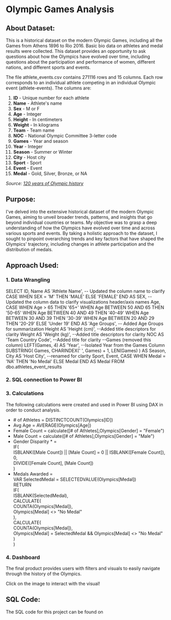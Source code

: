 # Olympic Games Analysis
<h2>About Dataset:</h2>
<p>This is a historical dataset on the modern Olympic Games, including all the Games from Athens 1896 to Rio 2016. Basic bio data on athletes and medal results were collected.&nbsp;This dataset provides an opportunity to ask questions about how the Olympics have evolved over time, including questions about the participation and performance of women, different nations, and different sports and events.</p>
<p>The file athlete_events.csv contains 271116 rows and 15 columns. Each row corresponds to an individual athlete competing in an individual Olympic event (athlete-events). The columns are:</p>
<ol>
<li><strong>ID</strong>&nbsp;- Unique number for each athlete</li>
<li><strong>Name</strong>&nbsp;- Athlete's name</li>
<li><strong>Sex</strong>&nbsp;- M or F</li>
<li><strong>Age</strong>&nbsp;- Integer</li>
<li><strong>Height</strong>&nbsp;- In centimeters</li>
<li><strong>Weight</strong>&nbsp;- In kilograms</li>
<li><strong>Team</strong>&nbsp;- Team name</li>
<li><strong>NOC</strong>&nbsp;- National Olympic Committee 3-letter code</li>
<li><strong>Games</strong>&nbsp;- Year and season</li>
<li><strong>Year</strong>&nbsp;- Integer</li>
<li><strong>Season</strong>&nbsp;- Summer or Winter</li>
<li><strong>City</strong>&nbsp;- Host city</li>
<li><strong>Sport</strong>&nbsp;- Sport</li>
<li><strong>Event</strong>&nbsp;- Event</li>
<li><strong>Medal</strong>&nbsp;- Gold, Silver, Bronze, or NA</li>
</ol>
<p><em>Source: <a href="https://www.kaggle.com/datasets/heesoo37/120-years-of-olympic-history-athletes-and-results">120 years of Olympic history</a></em></p>
<h2 data-selectable-paragraph="">Purpose:</h2>
<p>I've delved into the extensive historical dataset of the modern Olympic Games, aiming to unveil broader trends, patterns, and insights that go beyond individual countries or teams. My objective was to grasp a deep understanding of how the Olympics have evolved over time and across various sports and events. By taking a holistic approach to the dataset, I sought to pinpoint overarching trends and key factors that have shaped the Olympics' trajectory, including changes in athlete participation and the distribution of medals.</p>
<h2 data-selectable-paragraph="">Approach Used:</h2>
<h3>1. Data Wrangling</h3>
SELECT 
  ID, 
  Name AS 'Athlete Name', 
  -- Updated the column name to clarify
  CASE WHEN SEX = 'M' THEN 'MALE' ELSE 'FEMALE' END AS SEX, 
  --Updated the column data to clarify visualizations header/axis names
  Age, 
  CASE WHEN Age > 65 THEN '65+' WHEN Age BETWEEN 50 
  AND 65 THEN '50-65' WHEN Age BETWEEN 40 
  AND 49 THEN '40-49' WHEN Age BETWEEN 30 
  AND 39 THEN '30-39' WHEN Age BETWEEN 20 
  AND 29 THEN '20-29' ELSE 'Under 19' END AS 'Age Groups', 
  -- Added Age Groups for summarization
  Height AS 'Height (cm)', 
  --Added title descriptors for clarity
  Weight AS 'Weight (kg)', 
  --Added title descriptors for clarity
  NOC AS 'Team Country Code', 
  --Added title for clarity 
  --Games (removed this column)
  LEFT(Games, 4) AS 'Year', 
  --Isolated Year from the Games Column
  SUBSTRING(
    Games, 
    CHARINDEX(' ', Games) + 1, 
    LEN(Games)
  ) AS Season, 
  City AS 'Host City', 
  --renamed for clarity
  Sport, 
  Event, 
  CASE WHEN Medal = 'NA' THEN 'No Medal' ELSE Medal END AS Medal 
FROM 
  dbo.athletes_event_results  
<h3>2. SQL connection to Power BI</h3>
<h3>3.&nbsp;Calculations&nbsp;</h3>
<p>The following calculations were created and used in Power BI using DAX in order to conduct analysis.&nbsp;</p>
<ul>
<li>
<div># of Athletes = DISTINCTCOUNT(Olympics[ID])</div>
</li>
<li>
<div>Avg Age = AVERAGE(Olympics[Age])</div>
</li>
<li>
<div>Female Count = calculate([# of Athletes],Olympics[Gender] = "Female")</div>
</li>
<li>
<div>Male Count = calculate([# of Athletes],Olympics[Gender] = "Male")</div>
</li>
<li>
<div>Gender Disparity * =</div>
<div>IF(</div>
<div>ISBLANK([Male Count]) || [Male Count] = 0 || ISBLANK([Female Count]),</div>
<div>0,</div>
<div>DIVIDE([Female Count], [Male Count])</div>
<div>)</div>
</li>
<li>
<div>Medals Awarded =</div>
<div>
<div>VAR SelectedMedal = SELECTEDVALUE(Olympics[Medal])</div>
<div>RETURN</div>
<div>IF(</div>
<div>ISBLANK(SelectedMedal),</div>
<div>CALCULATE(</div>
<div>COUNTA(Olympics[Medal]),</div>
<div>Olympics[Medal] &lt;&gt; "No Medal"</div>
<div>),</div>
<div>CALCULATE(</div>
<div>COUNTA(Olympics[Medal]),</div>
<div>Olympics[Medal] = SelectedMedal &amp;&amp; Olympics[Medal] &lt;&gt; "No Medal"</div>
<div>)</div>
<div>)</div>
</div>
</li>
</ul>
<h3>4.&nbsp;Dashboard&nbsp;</h3>
<p>The final product provides users with filters and visuals to easily navigate through the history of the Olympics.&nbsp;</p>
<p>Click on the image to interact with the visual!&nbsp;</p>
<h2>SQL Code:</h2>
<p>The SQL code for this project can be found on&nbsp;</p>
